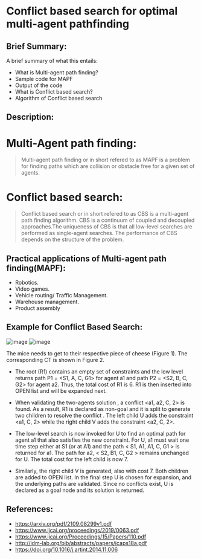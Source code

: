 <h1 align="left">Conflict based search for optimal multi-agent pathfinding</h1>


## Brief Summary:
A brief summary of what this entails:
* What is Multi-agent path finding?
* Sample code for MAPF
* Output of the code
* What is Conflict based search?
* Algorithm of Conflict based search

## Description:
# **Multi-Agent path finding:**
> Multi-agent path finding or in short refered to as MAPF is a problem for finding paths which are collision or obstacle free for a given set of agents.

# **Conflict based search:**

>Conflict based search or in short refered to as CBS is a multi-agent path finding algorithm.  CBS is a continuum of coupled and decoupled approaches.The uniqueness of CBS is that all low-level
searches are performed as single-agent searches. The performance of CBS depends on the structure of the problem.

## Practical applications of Multi-agent path finding(MAPF):
* Robotics.
* Video games.
* Vehicle routing/ Traffic Management.
* Warehouse management.
* Product assembly

## Example for Conflict Based Search: 
<img align = left>![image](https://user-images.githubusercontent.com/66793093/139477204-2b29892e-40da-4422-b62b-ed0ef524c20a.png)</img>
<img align = right>![image](https://user-images.githubusercontent.com/66793093/139477400-cefaeb8a-6a8a-4812-a829-95c406cb868a.png)</img>

The mice needs to get to their respective piece of cheese (Figure 1). The corresponding CT is shown in Figure 2.

* The root (R1) contains an empty set of constraints and the low level returns path P1 = <S1, A, C, G1> for agent a1 and path P2 = <S2, B, C, G2> for agent a2. Thus, the total cost of R1 is 6. R1 is then inserted into OPEN list and will be expanded next.

* When validating the two-agents solution , a conflict <a1, a2, C, 2> is found. As a result, R1 is declared as non-goal and it is split to generate two children to resolve the conflict . The left child U adds the constraint <a1, C, 2> while the right child V adds the constraint <a2, C, 2>.

* The low-level search is now invoked for U to find an optimal path for agent a1 that also satisfies the new constraint. For U, a1 must wait one time step either at S1 (or at A1) and the path < S1, A1, A1, C, G1 > is returned for a1. The path for a2, < S2, B1, C, G2 > remains unchanged for U. The total cost for the left child is now 7.

* Similarly, the right child V is generated, also with cost 7. Both children are added to OPEN list. In the final step U is chosen for expansion, and the underlying paths are validated. Since no conflicts exist, U is declared as a goal node and its solution is returned. 


## References:
* https://arxiv.org/pdf/2109.08299v1.pdf
* https://www.ijcai.org/proceedings/2019/0063.pdf
* https://www.ijcai.org/Proceedings/15/Papers/110.pdf
* http://idm-lab.org/bib/abstracts/papers/icaps18a.pdf
* https://doi.org/10.1016/j.artint.2014.11.006
